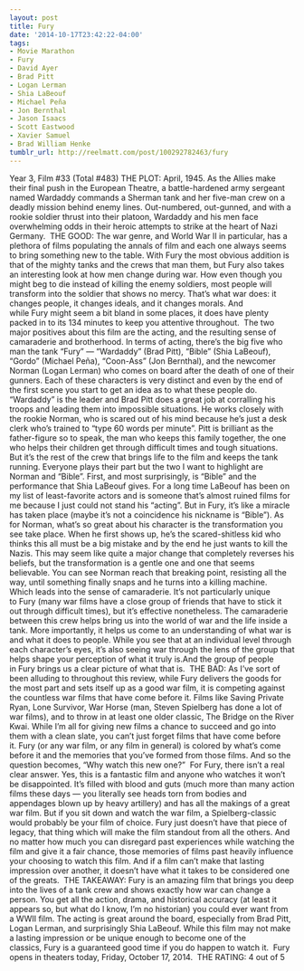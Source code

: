 ```yaml
---
layout: post
title: Fury
date: '2014-10-17T23:42:22-04:00'
tags:
- Movie Marathon
- Fury
- David Ayer
- Brad Pitt
- Logan Lerman
- Shia LaBeouf
- Michael Peña
- Jon Bernthal
- Jason Isaacs
- Scott Eastwood
- Xavier Samuel
- Brad William Henke
tumblr_url: http://reelmatt.com/post/100292782463/fury
---
```



Year 3, Film #33 (Total #483)
THE PLOT: April, 1945. As the Allies make their final push in the European Theatre, a battle-hardened army sergeant named Wardaddy commands a Sherman tank and her five-man crew on a deadly mission behind enemy lines. Out-numbered, out-gunned, and with a rookie soldier thrust into their platoon, Wardaddy and his men face overwhelming odds in their heroic attempts to strike at the heart of Nazi Germany. 
THE GOOD: The war genre, and World War II in particular, has a plethora of films populating the annals of film and each one always seems to bring something new to the table. With Fury the most obvious addition is that of the mighty tanks and the crews that man them, but Fury also takes an interesting look at how men change during war. How even though you might beg to die instead of killing the enemy soldiers, most people will transform into the soldier that shows no mercy. That’s what war does: it changes people, it changes ideals, and it changes morals. And while Fury might seem a bit bland in some places, it does have plenty packed in to its 134 minutes to keep you attentive throughout. 
The two major positives about this film are the acting, and the resulting sense of camaraderie and brotherhood. In terms of acting, there’s the big five who man the tank “Fury” — “Wardaddy” (Brad Pitt), “Bible” (Shia LaBeouf), “Gordo” (Michael Peña), “Coon-Ass” (Jon Bernthal), and the newcomer Norman (Logan Lerman) who comes on board after the death of one of their gunners. Each of these characters is very distinct and even by the end of the first scene you start to get an idea as to what these people do. “Wardaddy” is the leader and Brad Pitt does a great job at corralling his troops and leading them into impossible situations. He works closely with the rookie Norman, who is scared out of his mind because he’s just a desk clerk who’s trained to “type 60 words per minute”. Pitt is brilliant as the father-figure so to speak, the man who keeps this family together, the one who helps their children get through difficult times and tough situations. 
But it’s the rest of the crew that brings life to the film and keeps the tank running. Everyone plays their part but the two I want to highlight are Norman and “Bible”. First, and most surprisingly, is “Bible” and the performance that Shia LaBeouf gives. For a long time LaBeouf has been on my list of least-favorite actors and is someone that’s almost ruined films for me because I just could not stand his “acting”. But in Fury, it’s like a miracle has taken place (maybe it’s not a coincidence his nickname is “Bible”). As for Norman, what’s so great about his character is the transformation you see take place. When he first shows up, he’s the scared-shitless kid who thinks this all must be a big mistake and by the end he just wants to kill the Nazis. This may seem like quite a major change that completely reverses his beliefs, but the transformation is a gentle one and one that seems believable. You can see Norman reach that breaking point, resisting all the way, until something finally snaps and he turns into a killing machine. 
Which leads into the sense of camaraderie. It’s not particularly unique to Fury (many war films have a close group of friends that have to stick it out through difficult times), but it’s effective nonetheless. The camaraderie between this crew helps bring us into the world of war and the life inside a tank. More importantly, it helps us come to an understanding of what war is and what it does to people. While you see that at an individual level through each character’s eyes, it’s also seeing war through the lens of the group that helps shape your perception of what it truly is.And the group of people in Fury brings us a clear picture of what that is. 
THE BAD: As I’ve sort of been alluding to throughout this review, while Fury delivers the goods for the most part and sets itself up as a good war film, it is competing against the countless war films that have come before it. Films like Saving Private Ryan, Lone Survivor, War Horse (man, Steven Spielberg has done a lot of war films), and to throw in at least one older classic, The Bridge on the River Kwai. While I’m all for giving new films a chance to succeed and go into them with a clean slate, you can’t just forget films that have come before it. Fury (or any war film, or any film in general) is colored by what’s come before it and the memories that you’ve formed from those films. And so the question becomes, “Why watch this new one?” 
For Fury, there isn’t a real clear answer. Yes, this is a fantastic film and anyone who watches it won’t be disappointed. It’s filled with blood and guts (much more than many action films these days — you literally see heads torn from bodies and appendages blown up by heavy artillery) and has all the makings of a great war film. But if you sit down and watch the war film, a Spielberg-classic would probably be your film of choice. Fury just doesn’t have that piece of legacy, that thing which will make the film standout from all the others. And no matter how much you can disregard past experiences while watching the film and give it a fair chance, those memories of films past heavily influence your choosing to watch this film. And if a film can’t make that lasting impression over another, it doesn’t have what it takes to be considered one of the greats. 
THE TAKEAWAY: Fury is an amazing film that brings you deep into the lives of a tank crew and shows exactly how war can change a person. You get all the action, drama, and historical accuracy (at least it appears so, but what do I know, I’m no historian) you could ever want from a WWII film. The acting is great around the board, especially from Brad Pitt, Logan Lerman, and surprisingly Shia LaBeouf. While this film may not make a lasting impression or be unique enough to become one of the classics, Fury is a guaranteed good time if you do happen to watch it. 
Fury opens in theaters today, Friday, October 17, 2014. 
THE RATING: 4 out of 5
